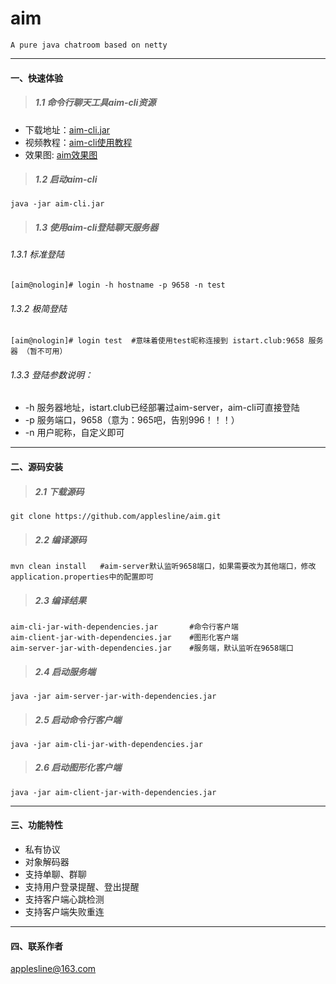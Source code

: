 # aim
```
A pure java chatroom based on netty
```
---

#### 一、快速体验

> ##### 1.1 命令行聊天工具aim-cli资源

- 下载地址：[aim-cli.jar](https://www.istart.club/resources/aim-cli.jar)
- 视频教程：[aim-cli使用教程](https://www.istart.club/video/aim-cli%E4%BD%BF%E7%94%A8%E6%95%99%E7%A8%8B.mp4)
- 效果图:   [aim效果图](https://www.istart.club/resources/20200513135343.png)

> ##### 1.2 启动aim-cli
```
java -jar aim-cli.jar
```

> ##### 1.3 使用aim-cli登陆聊天服务器

###### 1.3.1 标准登陆
```
[aim@nologin]# login -h hostname -p 9658 -n test
```

###### 1.3.2 极简登陆
```
[aim@nologin]# login test  #意味着使用test昵称连接到 istart.club:9658 服务器 （暂不可用）
```

###### 1.3.3 登陆参数说明：
- -h  服务器地址，istart.club已经部署过aim-server，aim-cli可直接登陆
- -p  服务端口，9658（意为：965吧，告别996！！！）
- -n  用户昵称，自定义即可

---


#### 二、源码安装
> ##### 2.1 下载源码
```
git clone https://github.com/applesline/aim.git
```
> ##### 2.2 编译源码
```
mvn clean install   #aim-server默认监听9658端口，如果需要改为其他端口，修改application.properties中的配置即可
```
> ##### 2.3 编译结果
```
aim-cli-jar-with-dependencies.jar       #命令行客户端
aim-client-jar-with-dependencies.jar    #图形化客户端
aim-server-jar-with-dependencies.jar    #服务端，默认监听在9658端口
```
> ##### 2.4 启动服务端
```
java -jar aim-server-jar-with-dependencies.jar  
```

> ##### 2.5 启动命令行客户端
```
java -jar aim-cli-jar-with-dependencies.jar
```
> ##### 2.6 启动图形化客户端
```
java -jar aim-client-jar-with-dependencies.jar
```

---

#### 三、功能特性
- 私有协议
- 对象解码器
- 支持单聊、群聊
- 支持用户登录提醒、登出提醒
- 支持客户端心跳检测
- 支持客户端失败重连
---
#### 四、联系作者
<applesline@163.com>
